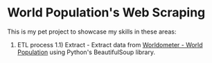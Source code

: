# World Population's Web Scraping
This is my pet project to showcase my skills in these areas:
  1) ETL process
    1.1) Extract - Extract data from <a href="https://www.worldometers.info/world-population/population-by-country/">Worldometer - World Population</a> using Python's BeautifulSoup library.
